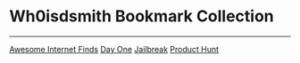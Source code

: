 # Wh0isdsmith Bookmark Collection 
---
[Awesome Internet Finds](Raindrops%20/Raindrops%20/Awesome%20Internet%20Finds.md)
[Day One](Day%20One.md)
[Jailbreak](Jailbreak.md)
[Product Hunt](Product%20Hunt.md)